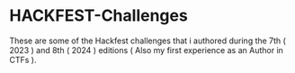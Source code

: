 # HACKFEST-Challenges

These are some of the Hackfest challenges that i authored during the 7th ( 2023 ) and 8th ( 2024 ) editions ( Also my first experience as an Author in CTFs ).
